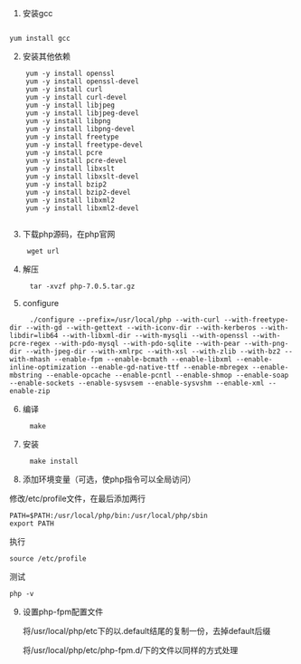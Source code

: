 

   1. 安装gcc

```shell

yum install gcc

```


2.  安装其他依赖

```shell
    yum -y install openssl
    yum -y install openssl-devel
    yum -y install curl
    yum -y install curl-devel
    yum -y install libjpeg
    yum -y install libjpeg-devel
    yum -y install libpng
    yum -y install libpng-devel
    yum -y install freetype
    yum -y install freetype-devel
    yum -y install pcre
    yum -y install pcre-devel
    yum -y install libxslt
    yum -y install libxslt-devel
    yum -y install bzip2
    yum -y install bzip2-devel
    yum -y install libxml2
    yum -y install libxml2-devel
       
```

3. 下载php源码，在php官网

        wget url

4. 解压

```shell
     tar -xvzf php-7.0.5.tar.gz
```

5. configure

```shell
     ./configure --prefix=/usr/local/php --with-curl --with-freetype-dir --with-gd --with-gettext --with-iconv-dir --with-kerberos --with-libdir=lib64 --with-libxml-dir --with-mysqli --with-openssl --with-pcre-regex --with-pdo-mysql --with-pdo-sqlite --with-pear --with-png-dir --with-jpeg-dir --with-xmlrpc --with-xsl --with-zlib --with-bz2 --with-mhash --enable-fpm --enable-bcmath --enable-libxml --enable-inline-optimization --enable-gd-native-ttf --enable-mbregex --enable-mbstring --enable-opcache --enable-pcntl --enable-shmop --enable-soap --enable-sockets --enable-sysvsem --enable-sysvshm --enable-xml --enable-zip
```

6. 编译
```  
     make
```
7. 安装
```
     make install
```

8. 添加环境变量（可选，使php指令可以全局访问）

修改/etc/profile文件，在最后添加两行

```
PATH=$PATH:/usr/local/php/bin:/usr/local/php/sbin
export PATH
```

执行 

```
source /etc/profile
```

测试

```
php -v
```

9. 设置php-fpm配置文件

   将/usr/local/php/etc下的以.default结尾的复制一份，去掉default后缀

   将/usr/local/php/etc/php-fpm.d/下的文件以同样的方式处理